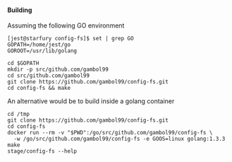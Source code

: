 
#### **Building**

Assuming the following GO environment

    [jest@starfury config-fs]$ set | grep GO
    GOPATH=/home/jest/go
    GOROOT=/usr/lib/golang

    cd $GOPATH
    mkdir -p src/github.com/gambol99
    cd src/github.com/gambol99
    git clone https://github.com/gambol99/config-fs.git
    cd config-fs && make

An alternative would be to build inside a golang container

    cd /tmp
    git clone https://github.com/gambol99/config-fs.git
    cd config-fs
    docker run --rm -v "$PWD":/go/src/github.com/gambol99/config-fs \
      -w /go/src/github.com/gambol99/config-fs -e GOOS=linux golang:1.3.3 make
    stage/config-fs --help
